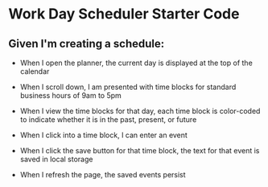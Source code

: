 # Work Day Scheduler Starter Code

## Given I'm creating a schedule:

- When I open the planner, the current day is displayed at the top of the calendar

- When I scroll down, I am presented with time blocks for standard business hours of 9am to 5pm

- When I view the time blocks for that day, each time block is color-coded to indicate whether it is in the past, present, or future

- When I click into a time block, I can enter an event

- When I click the save button for that time block, the text for that event is saved in local storage

- When I refresh the page, the saved events persist
